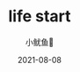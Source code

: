 ---
title: "life start"
date: 2021-08-08
author: ["小鱿鱼🌼"]
draft: false
tags: []
keywords: ""
series: ["自我提升"]
isCJKLanguage: true
---